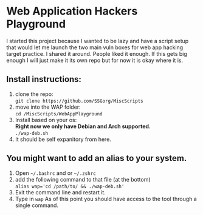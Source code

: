 # Web Application Hackers Playground
I started this project because I wanted to be lazy and have a script setup that would let me launch the two main vuln boxes for web app hacking target practice. I shared it around. People liked it enough. If this gets big enough I will just make it its own repo but for now it is okay where it is. 

## Install instructions: 
1. clone the repo:   
  `git clone https://github.com/SSGorg/MiscScripts`
2. move into the WAP folder:  
  `cd /MiscScripts/WebAppPlayground`
3. Install based on your os:   
**Right now we only have Debian and Arch supported.**  
  `./wap-deb.sh` 
4. It should be self expanitory from here.   

## You might want to add an alias to your system. 
1. Open `~/.bashrc` and or `~/.zshrc`
2. add the following command to that file (at the bottom)  
   ```alias wap='cd /path/to/ && ./wap-deb.sh' ```
3. Exit the command line and restart it. 
4. Type in `wap`
As of this point you should have access to the tool through a single command. 
